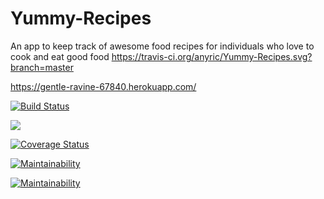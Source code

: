 # Yummy-Recipes
An app to keep track of awesome food recipes for individuals who love to cook and eat good food
https://travis-ci.org/anyric/Yummy-Recipes.svg?branch=master

https://gentle-ravine-67840.herokuapp.com/


[![Build Status](https://travis-ci.org/anyric/Yummy-Recipes.svg?branch=master)](https://travis-ci.org/anyric/Yummy-Recipes)

<a href="https://codeclimate.com/github/anyric/Yummy-Recipes/test_coverage"><img src="https://api.codeclimate.com/v1/badges/cffc68fa50c8ccce608b/test_coverage" /></a>

[![Coverage Status](https://coveralls.io/repos/github/anyric/Yummy-Recipes/badge.svg)](https://coveralls.io/github/anyric/Yummy-Recipes)

[![Maintainability](https://api.codeclimate.com/v1/badges/cffc68fa50c8ccce608b/maintainability)](https://codeclimate.com/github/anyric/Yummy-Recipes/maintainability)

[![Maintainability](https://api.codeclimate.com/v1/badges/cffc68fa50c8ccce608b/maintainability)](https://codeclimate.com/github/anyric/Yummy-Recipes/maintainability)
